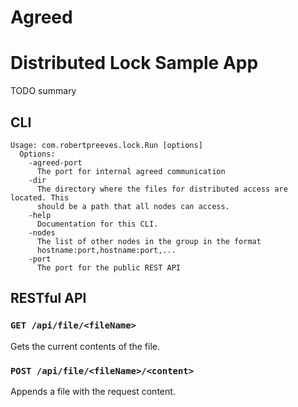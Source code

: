 # Agreed

# Distributed Lock Sample App

TODO summary

## CLI

```
Usage: com.robertpreeves.lock.Run [options]
  Options:
    -agreed-port
      The port for internal agreed communication
    -dir
      The directory where the files for distributed access are located. This 
      should be a path that all nodes can access.
    -help
      Documentation for this CLI.
    -nodes
      The list of other nodes in the group in the format 
      hostname:port,hostname:port,... 
    -port
      The port for the public REST API
```

## RESTful API

### `GET /api/file/<fileName>`

Gets the current contents of the file.

### `POST /api/file/<fileName>/<content>`

Appends a file with the request content.
